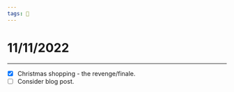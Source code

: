 ```yaml
---
tags: 📆
---
```


# 11/11/2022
---

- [x] Christmas shopping - the revenge/finale.
- [ ] Consider blog post.
